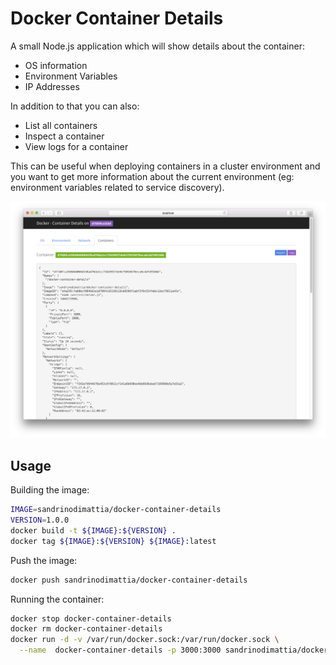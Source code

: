 # Docker Container Details

A small Node.js application which will show details about the container:

 - OS information
 - Environment Variables
 - IP Addresses

In addition to that you can also:

 - List all containers
 - Inspect a container
 - View logs for a container

This can be useful when deploying containers in a cluster environment and you want to get more information about the current environment (eg: environment variables related to service discovery).

![](/media/screenshot.png)

## Usage

Building the image:

```bash
IMAGE=sandrinodimattia/docker-container-details
VERSION=1.0.0
docker build -t ${IMAGE}:${VERSION} .
docker tag ${IMAGE}:${VERSION} ${IMAGE}:latest
```

Push the image:

```bash
docker push sandrinodimattia/docker-container-details
```

Running the container:

```bash
docker stop docker-container-details
docker rm docker-container-details
docker run -d -v /var/run/docker.sock:/var/run/docker.sock \
  --name  docker-container-details -p 3000:3000 sandrinodimattia/docker-container-details
```

